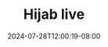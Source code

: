 --- 
title: "Hijab live"
description: "  bokeh Hijab live full video full new"
date: 2024-07-28T12:00:19-08:00
file_code: "o8l8danpf6ex"
draft: false
cover: "utio54ekb0fkghlh.jpg"
tags: ["Hijab", "live", "bokep-indo", "bokep-viral", "bokep-ig"]
length: 298
fld_id: "1483155"
foldername: "Amerlita 1"
categories: ["Amerlita 1"]
views: 0
---